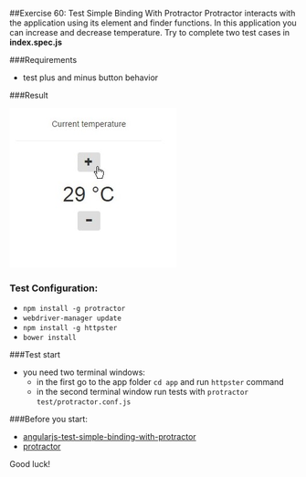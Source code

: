 ##Exercise 60: Test Simple Binding With Protractor
Protractor interacts with the application using its element and finder functions. In this application you can increase and decrease temperature. Try to complete two test cases in **index.spec.js** 

###Requirements
* test plus and minus button behavior

###Result

![alt text](app/assets/1.jpg)

### Test Configuration:
* ```npm install -g protractor```
* ```webdriver-manager update```
* ```npm install -g httpster```
* ```bower install```

###Test start
* you need two terminal windows:
    * in the first go to the app folder ```cd app``` and run ```httpster``` command
    * in the second terminal window run tests with ```protractor test/protractor.conf.js```


###Before you start:
* [angularjs-test-simple-binding-with-protractor](https://egghead.io/lessons/angularjs-test-simple-binding-with-protractor)
* [protractor](http://angular.github.io/protractor/#/)

Good luck!
